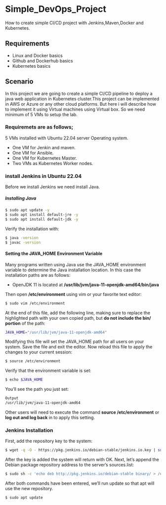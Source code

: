 # Simple_DevOps_Project
How to create simple CI/CD project with Jenkins,Maven,Docker and Kubernetes.
## Requirements
- Linux and Docker basics
- Github and Dockerhub basics
- Kubernetes basics
## Scenario
In this project we are going to create a simple CI/CD pipeline to deploy a java web application in Kubernetes cluster.This project can be implemented in AWS or Azure or any other cloud platforms. But here i will describe how to implement it using Virtual machines using Virtual box. So we need minimum of 5 VMs to setup the lab.
### Requiremets are as follows;

 5 VMs installed with Ubuntu 22.04 server Operating system.
 - One VM for Jenkin and maven.
 - One VM for Ansible.
 - One  VM for Kubernetes Master.
 - Two VMs as Kubernetes Worker nodes.
### install Jenkins in Ubuntu 22.04
Before we install Jenkins we need install Java.
##### Installing Java

```sh
$ sudo apt update -y
$ sudo apt install default-jre -y
$ sudo apt install default-jdk -y
```
Verify the installation with:
```sh
$ java -version
$ javac -version
```
#### Setting the JAVA_HOME Environment Variable
Many programs written using Java use the JAVA_HOME environment variable to determine the Java installation location.
In this case the installation paths are as follows:
- OpenJDK 11 is located at **/usr/lib/jvm/java-11-openjdk-amd64/bin/java**

Then open **/etc/environment** using vim or your favorite text editor:
```sh
$ sudo vim /etc/environment
```
At the end of this file, add the following line, making sure to replace the highlighted path with your own copied path, but **do not include the bin/ portion** of the path:
```sh
JAVA_HOME="/usr/lib/jvm/java-11-openjdk-amd64"
```
Modifying this file will set the JAVA_HOME path for all users on your system.
Save the file and exit the editor.
Now reload this file to apply the changes to your current session:
```sh
$ source /etc/environment
```
Verify that the environment variable is set:
```sh
$ echo $JAVA_HOME
```
You’ll see the path you just set:
```sh
Output
/usr/lib/jvm/java-11-openjdk-amd64
```
Other users will need to execute the command **source /etc/environment** or **log out and log back** in to apply this setting.
### Jenkins Installation
First, add the repository key to the system:
```sh
$ wget -q -O - https://pkg.jenkins.io/debian-stable/jenkins.io.key | sudo apt-key add -
```
After the key is added the system will return with OK.
Next, let’s append the Debian package repository address to the server’s sources.list:
```sh
$ sudo sh -c 'echo deb http://pkg.jenkins.io/debian-stable binary/ > /etc/apt/sources.list.d/jenkins.list'
```
After both commands have been entered, we’ll run update so that apt will use the new repository.
```sh
$ sudo apt update
```
